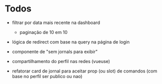 # Todos

- filtrar por data mais recente na dashboard

  - paginação de 10 em 10

- lógica de redirect com base na query na página de login

- componente de "sem jornals para exibir"

- compartilhamento do perfil nas redes (vueuse)

- refatorar card de jornal para aceitar prop (ou slot) de comandos (com base no perfil ser publico ou nao)
